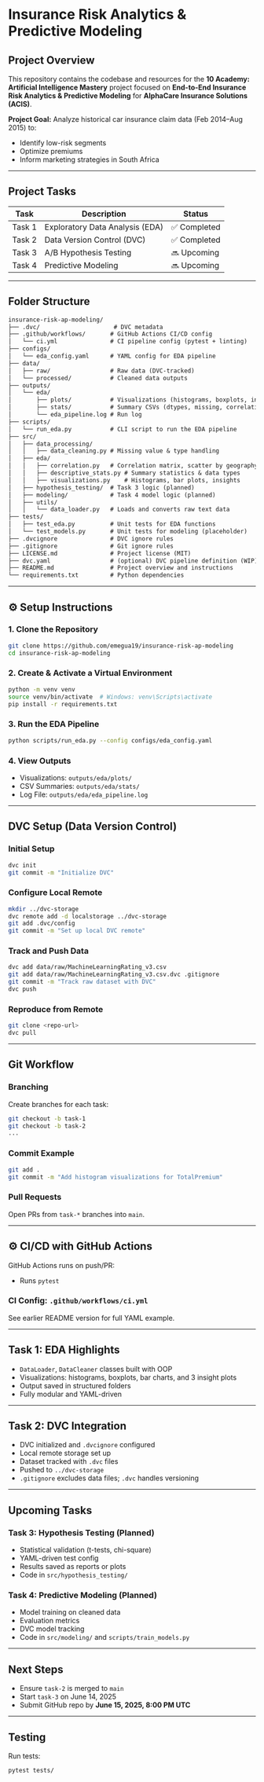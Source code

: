#  Insurance Risk Analytics & Predictive Modeling

##  Project Overview

This repository contains the codebase and resources for the **10 Academy: Artificial Intelligence Mastery** project focused on **End-to-End Insurance Risk Analytics & Predictive Modeling** for **AlphaCare Insurance Solutions (ACIS)**.

**Project Goal:**
Analyze historical car insurance claim data (Feb 2014–Aug 2015) to:

* Identify low-risk segments
* Optimize premiums
* Inform marketing strategies in South Africa

---

##  Project Tasks

| Task   | Description                     | Status      |
| ------ | ------------------------------- | ----------- |
| Task 1 | Exploratory Data Analysis (EDA) | ✅ Completed |
| Task 2 | Data Version Control (DVC)      | ✅ Completed |
| Task 3 | A/B Hypothesis Testing          | 🔜 Upcoming |
| Task 4 | Predictive Modeling             | 🔜 Upcoming |

---

##  Folder Structure

```txt
insurance-risk-ap-modeling/
├── .dvc/                     # DVC metadata
├── .github/workflows/       # GitHub Actions CI/CD config
│   └── ci.yml               # CI pipeline config (pytest + linting)
├── configs/
│   └── eda_config.yaml      # YAML config for EDA pipeline
├── data/
│   ├── raw/                 # Raw data (DVC-tracked)
│   └── processed/           # Cleaned data outputs
├── outputs/
│   └── eda/
│       ├── plots/           # Visualizations (histograms, boxplots, insights)
│       ├── stats/           # Summary CSVs (dtypes, missing, correlation)
│       └── eda_pipeline.log # Run log
├── scripts/
│   └── run_eda.py           # CLI script to run the EDA pipeline
├── src/
│   ├── data_processing/
│   │   ├── data_cleaning.py # Missing value & type handling
│   ├── eda/
│   │   ├── correlation.py   # Correlation matrix, scatter by geography
│   │   ├── descriptive_stats.py # Summary statistics & data types
│   │   ├── visualizations.py    # Histograms, bar plots, insights
│   ├── hypothesis_testing/  # Task 3 logic (planned)
│   ├── modeling/            # Task 4 model logic (planned)
│   ├── utils/
│   │   └── data_loader.py   # Loads and converts raw text data
├── tests/
│   ├── test_eda.py          # Unit tests for EDA functions
│   └── test_models.py       # Unit tests for modeling (placeholder)
├── .dvcignore               # DVC ignore rules
├── .gitignore               # Git ignore rules
├── LICENSE.md               # Project license (MIT)
├── dvc.yaml                 # (optional) DVC pipeline definition (WIP)
├── README.md                # Project overview and instructions
└── requirements.txt         # Python dependencies
```

---

## ⚙️ Setup Instructions

### 1. Clone the Repository

```bash
git clone https://github.com/emegua19/insurance-risk-ap-modeling
cd insurance-risk-ap-modeling
```

### 2. Create & Activate a Virtual Environment

```bash
python -m venv venv
source venv/bin/activate  # Windows: venv\Scripts\activate
pip install -r requirements.txt
```

### 3. Run the EDA Pipeline

```bash
python scripts/run_eda.py --config configs/eda_config.yaml
```

### 4. View Outputs

*  Visualizations: `outputs/eda/plots/`
*  CSV Summaries: `outputs/eda/stats/`
*  Log File: `outputs/eda/eda_pipeline.log`

---

##  DVC Setup (Data Version Control)

###  Initial Setup

```bash
dvc init
git commit -m "Initialize DVC"
```

###  Configure Local Remote

```bash
mkdir ../dvc-storage
dvc remote add -d localstorage ../dvc-storage
git add .dvc/config
git commit -m "Set up local DVC remote"
```

###  Track and Push Data

```bash
dvc add data/raw/MachineLearningRating_v3.csv
git add data/raw/MachineLearningRating_v3.csv.dvc .gitignore
git commit -m "Track raw dataset with DVC"
dvc push
```

###  Reproduce from Remote

```bash
git clone <repo-url>
dvc pull
```

---

##  Git Workflow

###  Branching

Create branches for each task:

```bash
git checkout -b task-1
git checkout -b task-2
...
```

###  Commit Example

```bash
git add .
git commit -m "Add histogram visualizations for TotalPremium"
```

###  Pull Requests

Open PRs from `task-*` branches into `main`.

---

## ⚙️ CI/CD with GitHub Actions

GitHub Actions runs on push/PR:

*  Runs `pytest`

### CI Config: `.github/workflows/ci.yml`

See earlier README version for full YAML example.

---

##  Task 1: EDA Highlights

* `DataLoader`, `DataCleaner` classes built with OOP
* Visualizations: histograms, boxplots, bar charts, and 3 insight plots
* Output saved in structured folders
* Fully modular and YAML-driven

---

##  Task 2: DVC Integration

* DVC initialized and `.dvcignore` configured
* Local remote storage set up
* Dataset tracked with `.dvc` files
* Pushed to `../dvc-storage`
* `.gitignore` excludes data files; `.dvc` handles versioning

---

##  Upcoming Tasks

###  Task 3: Hypothesis Testing (Planned)

* Statistical validation (t-tests, chi-square)
* YAML-driven test config
* Results saved as reports or plots
* Code in `src/hypothesis_testing/`

###  Task 4: Predictive Modeling (Planned)

* Model training on cleaned data
* Evaluation metrics
* DVC model tracking
* Code in `src/modeling/` and `scripts/train_models.py`

---

##  Next Steps

* Ensure `task-2` is merged to `main`
* Start `task-3` on June 14, 2025
* Submit GitHub repo by **June 15, 2025, 8:00 PM UTC**

---

##  Testing

Run tests:

```bash
pytest tests/
```
